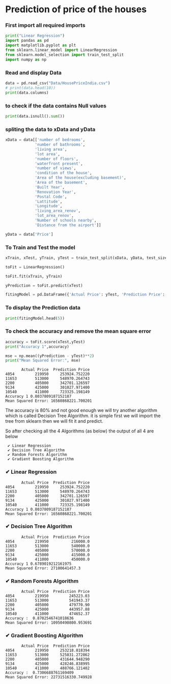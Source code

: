 # Prediction of price of the houses

### First import all required imports
```python
print("Linear Regression")
import pandas as pd
import matplotlib.pyplot as plt
from sklearn.linear_model import LinearRegression
from sklearn.model_selection import train_test_split
import numpy as np
```
### Read and display Data
```python
data = pd.read_csv("Data/HousePriceIndia.csv")
# print(data.head(10))
print(data.columns)
```


### to check if the data contains Null values
```python
print(data.isnull().sum())
```
### spliting the data to xData and yData
```python
xData = data[['number of bedrooms',
             'number of bathrooms',
             'living area',
             'lot area',
             'number of floors',
             'waterfront present',
             'number of views',
             'condition of the house',
             'Area of the house(excluding basement)',
             'Area of the basement',
             'Built Year',
             'Renovation Year',
             'Postal Code',
             'Lattitude',
             'Longitude',
             'living_area_renov',
             'lot_area_renov',
             'Number of schools nearby',
             'Distance from the airport']]

yData = data['Price']
```
### To Train and Test the model

```python
xTrain, xTest, yTrain, yTest = train_test_split(xData, yData, test_size=20, random_state=32)

toFit = LinearRegression()

toFit.fit(xTrain, yTrain)

yPrediction = toFit.predict(xTest)

fitingModel = pd.DataFrame({'Actual Price': yTest, 'Prediction Price': yPrediction})

```
### To display the Prediction data
```python
print(fitingModel.head(5))
```


### To check the accuracy and remove the mean square error
```python
accuracy = toFit.score(xTest,yTest)
print("Accuracy 1",accuracy)

mse = np.mean((yPrediction - yTest)**2)
print("Mean Squared Error:", mse)
```

```output
       Actual Price  Prediction Price
4054         219950     253924.752220
11653        513000     548970.264743
2200         405000     342701.126597
9134         425000     301027.971400
10540        411000     723325.198149
Accuracy 1 0.8037809187152187
Mean Squared Error: 16560868221.700201

```
The accuracy is 80% and not good enough we will try another algorithm which is called Decision Tree Algorithm.
it is simple first we will import the tree from sklearn then we will fit it and predict.

So after checking all the 4 Algorithms (as below) the output of all 4 are below
```
 ✔ Linear Regression
 ✔ Decision Tree Algorithm
 ✔ Random Forests Algorithm
 ✔ Gradient Boosting Algorithm
```

### ✔ Linear Regression
```output
       Actual Price  Prediction Price
4054         219950     253924.752220
11653        513000     548970.264743
2200         405000     342701.126597
9134         425000     301027.971400
10540        411000     723325.198149
Accuracy 1 0.8037809187152187
Mean Squared Error: 16560868221.700201
```

### ✔ Decision Tree Algorithm
```output
       Actual Price  Prediction Price
4054         219950          216000.0
11653        513000          540000.0
2200         405000          570000.0
9134         425000          415000.0
10540        411000          450000.0
Accuracy 1 0.6789019212161975
Mean Squared Error: 27100641457.3
```

### ✔ Random Forests Algorithm
```output
       Actual Price  Prediction Price
4054         219950         245223.03
11653        513000         541943.37
2200         405000         479770.90
9134         425000         443957.88
10540        411000         474652.37
Accuracy :  0.8702546741018636
Mean Squared Error: 10950490800.953691
```

### ✔ Gradient Boosting Algorithm
```output
       Actual Price  Prediction Price
4054         219950     253218.818394
11653        513000     525831.272862
2200         405000     431644.948290
9134         425000     428246.838995
10540        411000     488766.121402
Accuracy :  0.7306688761169409
Mean Squared Error: 22731516330.749928
```